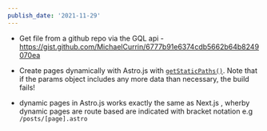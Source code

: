 ```yaml
---
publish_date: '2021-11-29'
---
```

- Get file from a github repo via the GQL api - https://gist.github.com/MichaelCurrin/6777b91e6374cdb5662b64b8249070ea 

- Create pages dynamically with Astro.js with [`getStaticPaths()`](https://docs.astro.build/reference/api-reference/#getstaticpaths). Note that if the params object includes any more data than necessary, the build fails!

- dynamic pages in Astro.js works exactly the same as Next.js , wherby dynamic pages are route based are indicated with bracket notation e.g `/posts/[page].astro `
